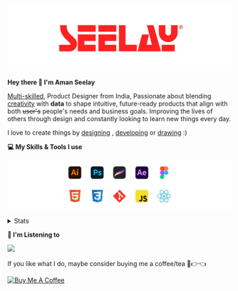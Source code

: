 [![banner](./images/seelay.svg)](https://www.seelay.in)

**Hey there 👋 I'm Aman Seelay**

[Multi-skilled](https://www.seelay.in/#skills), Product Designer from India, Passionate about blending [creativity](https://illustrations.seelay.in) with <b>data</b> to shape intuitive, future-ready products that align with both <s>user's</s> people's needs and business goals. Improving the lives of others through design and constantly looking to learn new things every day.

I love to create things by [designing](https://www.seelay.in/#work) , [developing](https://www.seelay.in/#projects) or [drawing](https://art.seelay.in) :)

**💻 My Skills & Tools I use**

[![banner](./images/skills&tools.svg)](https://www.seelay.in/about)

<details>
  <summary>Stats</summary>

---

<!--START_SECTION:waka-->
![Profile Views](http://img.shields.io/badge/Profile%20Views-2-blue)

**🐱 My GitHub Data** 

> 📦 824.1 kB Used in GitHub's Storage 
 > 
> 🏆 1,281 Contributions in the Year 2025
 > 
> 💼 Opted to Hire
 > 
> 📜 1 Public Repository 
 > 
> 🔑 27 Private Repository 
 > 
**I'm a Night 🦉** 

```text
🌞 Morning                533 commits         ███░░░░░░░░░░░░░░░░░░░░░░   12.75 % 
🌆 Daytime                482 commits         ███░░░░░░░░░░░░░░░░░░░░░░   11.53 % 
🌃 Evening                1228 commits        ███████░░░░░░░░░░░░░░░░░░   29.39 % 
🌙 Night                  1936 commits        ████████████░░░░░░░░░░░░░   46.33 % 
```
📅 **I'm Most Productive on Sunday** 

```text
Monday                   453 commits         ███░░░░░░░░░░░░░░░░░░░░░░   10.84 % 
Tuesday                  624 commits         ████░░░░░░░░░░░░░░░░░░░░░   14.93 % 
Wednesday                639 commits         ████░░░░░░░░░░░░░░░░░░░░░   15.29 % 
Thursday                 584 commits         ███░░░░░░░░░░░░░░░░░░░░░░   13.97 % 
Friday                   491 commits         ███░░░░░░░░░░░░░░░░░░░░░░   11.75 % 
Saturday                 576 commits         ███░░░░░░░░░░░░░░░░░░░░░░   13.78 % 
Sunday                   812 commits         █████░░░░░░░░░░░░░░░░░░░░   19.43 % 
```


📊 **This Week I Spent My Time On** 

```text
🕑︎ Time Zone: Asia/Kolkata

💬 Programming Languages: 
Other                    29 hrs 23 mins      ██████████████████░░░░░░░   70.25 % 
JavaScript               10 hrs 36 mins      ██████░░░░░░░░░░░░░░░░░░░   25.35 % 
JSON                     1 hr                █░░░░░░░░░░░░░░░░░░░░░░░░   02.42 % 
Bash                     32 mins             ░░░░░░░░░░░░░░░░░░░░░░░░░   01.31 % 
Markdown                 14 mins             ░░░░░░░░░░░░░░░░░░░░░░░░░   00.60 % 

🔥 Editors: 
Chrome                   20 hrs 30 mins      ████████████░░░░░░░░░░░░░   49.05 % 
Cursor                   11 hrs 21 mins      ███████░░░░░░░░░░░░░░░░░░   27.16 % 
Edge                     9 hrs 56 mins       ██████░░░░░░░░░░░░░░░░░░░   23.79 % 

💻 Operating System: 
Windows                  41 hrs 49 mins      █████████████████████████   100.00 % 
```

**I Mostly Code in JavaScript** 

```text
JavaScript               17 repos            ███████████████░░░░░░░░░░   58.62 % 
TypeScript               5 repos             ████░░░░░░░░░░░░░░░░░░░░░   17.24 % 
HTML                     4 repos             ███░░░░░░░░░░░░░░░░░░░░░░   13.79 % 
Java                     2 repos             ██░░░░░░░░░░░░░░░░░░░░░░░   06.90 % 
Astro                    1 repo              █░░░░░░░░░░░░░░░░░░░░░░░░   03.45 % 
```




 Last Updated on 27/06/2025 06:53:20 UTC
<!--END_SECTION:waka-->

---

 </details>

**🎵 I'm Listening to**

<object data="https://now-play.vercel.app/api/generate?uid=7a17a86e-d6b7-43b5-8d9c-1d6dae42a779" >

  <img src="https://now-play.vercel.app/api/generate?uid=7a17a86e-d6b7-43b5-8d9c-1d6dae42a779" />

</object>

If you like what I do, maybe consider buying me a coffee/tea 🥺👉👈

<a href="https://www.buymeacoffee.com/seelay" target="_blank"><img src="https://cdn.buymeacoffee.com/buttons/v2/default-red.png" alt="Buy Me A Coffee" width="150" ></a>
